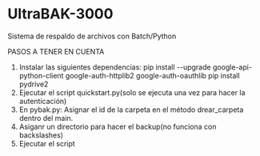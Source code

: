 # UltraBAK-3000
Sistema de respaldo de archivos con Batch/Python

PASOS A TENER EN CUENTA

1. Instalar las siguientes dependencias:
   pip install --upgrade google-api-python-client google-auth-httplib2 google-auth-oauthlib 
   pip install pydrive2
3. Ejecutar el script quickstart.py(solo se ejecuta una vez para hacer la autenticación)
5. En pybak.py: Asignar el id de la carpeta en el método drear_carpeta dentro del main.
6. Asiganr un directorio para hacer el backup(no funciona con backslashes)
7. Ejecutar el script
